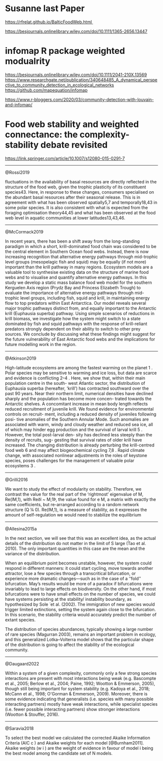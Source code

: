 # Susanne last Paper

https://rfrelat.github.io/BalticFoodWeb.html 

https://besjournals.onlinelibrary.wiley.com/doi/10.1111/1365-2656.13447

# infomap R package weighted modualrity

https://besjournals.onlinelibrary.wiley.com/doi/10.1111/2041-210X.13569
https://www.researchgate.net/publication/340648485_A_dynamical_perspective_to_community_detection_in_ecological_networks
https://github.com/mapequation/infomap

https://www.r-bloggers.com/2020/03/community-detection-with-louvain-and-infomap/


# Food web stability and weighted connectance: the complexity-stability debate revisited

https://link.springer.com/article/10.1007/s12080-015-0291-7


------------
@Rossi2019

fluctuations in the availability of basal resources are directly reflected in the structure of the food web, given the trophic plasticity of its constituent species43. Here, in response to these changes, consumers specialised on the abundant basal resources after their seasonal release. This is in agreement with what has been observed spatially5,7 and temporally18,43 in some polar species. It is also consistent with what is expected from the foraging optimisation theory44,45 and what has been observed at the food web level in aquatic communities at lower latitudes13,43,46.


------------
@McCormack2019

In recent years, there has been a shift away from the long-standing paradigm in which a short, krill-dominated food chain was considered to be the central element in Southern Ocean food webs. Instead, there is now increasing recognition that alternative energy pathways through mid-trophic level groups (mesopelagic fish and squid) may be equally (if not more) important than the krill pathway in many regions. Ecosystem models are a valuable tool to synthesise existing data on the structure of marine food webs and to visualise and quantify alternative energy pathways. In this study we develop a static mass balance food web model for the southern Kerguelen Axis region (Prydz Bay and Princess Elizabeth Trough) to evaluate the importance of alternative energy pathways through mid-trophic level groups, including fish, squid and krill, in maintaining energy flow to top predators within East Antarctica. Our model reveals several major trophic pathways distinct from, and equally important to the Antarctic krill (Euphausia superba) pathway. Using simple scenarios of reductions in krill biomass, we investigate how the system might switch to a state dominated by fish and squid pathways with the response of krill-reliant predators strongly dependent on their ability to switch to other prey sources. We conclude by discussing what these findings might suggest for the future vulnerability of East Antarctic food webs and the implications for future modelling work in the region.

-----------
@Atkinson2019

High-latitude ecosystems are among the fastest warming on
the planet 1 . Polar species may be sensitive to warming and ice
loss, but data are scarce and evidence is conflicting 2–4 . Here,
we show that, within their main population centre in the south-
west Atlantic sector, the distribution of Euphausia superba
(hereafter, ‘krill’) has contracted southward over the past
90 years. Near their northern limit, numerical densities have
declined sharply and the population has become more concen-
trated towards the Antarctic shelves. A concomitant increase
in mean body length reflects reduced recruitment of juvenile
krill. We found evidence for environmental controls on recruit-
ment, including a reduced density of juveniles following posi-
tive anomalies of the Southern Annular Mode. Such anomalies
are associated with warm, windy and cloudy weather and
reduced sea ice, all of which may hinder egg production and
the survival of larval krill 5 . However, the total post-larval den-
sity has declined less steeply than the density of recruits, sug-
gesting that survival rates of older krill have increased. The
changing distribution is already perturbing the krill-centred
food web 6 and may affect biogeochemical cycling 7,8 . Rapid
climate change, with associated nonlinear adjustments in the
roles of keystone species, poses challenges for the management of valuable polar ecosystems 3 .


----

@Grilli2016

We want to study the effect of modularity on stability. Therefore, we contrast the value for the real part of the ‘rightmost’ eigenvalue of M, Re(lM,1), with Reðl ~ M;1Þ, the value found for e M, a matrix with exactly the same coefficients, but re-arranged according to a random network structure (Q ¼ 0). Re(lM,1), is a measure of stability, as it expresses the amount of self-regulation we would need to stabilize the equilibrium

----
@Allesina2015a

In the next section, we will see that this was an excellent idea, as the actual details of the distribution do not matter in the limit of S large (Tao et al. 2010). The only important quantities in this case are the mean and the variance of the distribution.

When an equilibrium point becomes unstable, however, the system could respond in different manners: it could start cycling, move towards another attractor, lose a few species through a transcritical bifurcation, or experience more dramatic changes—such as in the case of a ‘‘fold’’ bifurcation. May’s results would be more of a paradox if bifurcations were invariably to lead to large effects on biodiversity. On the other hand, if most bifurcations were to have small effects on the number of species, we could have systems persisting at the stability/ instability boundary, as hypothesized by Sole ́ et al. (2002). The immigration of new species would trigger limited extinctions, setting the system again close to the bifurcation. In this scenario, the stability criteria would accurately predict the number of extant species.

The distribution of species abundances, typically showing a large number of rare species (Magurran 2003), remains an important problem in ecology, and this generalized Lotka–Volterra model shows that the particular shape of the distribution is going to affect the stability of the ecological community.

---
@Daugaard2022

Within a system of a given complexity, commonly only a few strong species interactions are present with most interactions being weak (e.g. Bascompte et al., 2005; Berlow et al., 2004; Paine, 1992; Wootton & Emmerson, 2005), though still being important for system stability (e.g. Kadoya et al., 2018; McCann et al., 1998; O'Gorman & Emmerson, 2009). Moreover, there is some evidence indicating that generalists (i.e. species with many possible interacting partners) mostly have weak interactions, while specialist species (i.e. fewer possible interacting partners) show stronger interactions (Wootton & Stouffer, 2016). 



---
@Saravia2018

To select the best model we calculated the corrected Akaike Information Criteria (AIC c ) and Akaike weights
for each model [@Burnham2011]. Akaike weights (w i ) are the weight of evidence in favour of model i being the best model
among the candidate set of N models.